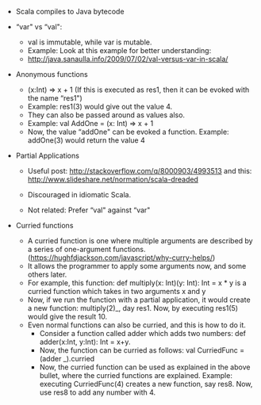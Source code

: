 - Scala compiles to Java bytecode
- “var" vs “val":

    - val is immutable, while var is mutable.
    - Example: Look at this example for better understanding:
    - http://java.sanaulla.info/2009/07/02/val-versus-var-in-scala/
- Anonymous functions
    - (x:Int) => x + 1 (If this is executed as res1, then it can be evoked with the name “res1")
    - Example: res1(3) would give out the value 4.
    - They can also be passed around as values also.
    - Example: val AddOne = (x: Int) => x + 1
    - Now, the value “addOne" can be evoked a function. Example: addOne(3) would return the value 4
- Partial Applications
    - Useful post: http://stackoverflow.com/q/8000903/4993513 and this: http://www.slideshare.net/normation/scala-dreaded

    - Discouraged in idiomatic Scala.
    - Not related:  Prefer “val" against “var"
- Curried functions
    - A curried function is one where multiple arguments are described by a series of one-argument functions.  (https://hughfdjackson.com/javascript/why-curry-helps/)
    - It allows the programmer to apply some arguments now, and some others later.
    - For example, this function: def multiply(x: Int)(y: Int): Int = x * y is a curried function which takes in two arguments x and y
    - Now, if we run the function with a partial application, it would create a new function: multiply(2)_, day res1. Now, by executing res1(5) would give the result 10.
    - Even normal functions can also be curried, and this is how to do it.
        - Consider a function called adder which adds two numbers: def adder(x:Int, y:Int): Int = x+y.
        - Now, the function can be curried as follows: val CurriedFunc = (adder _).curried
        - Now, the curried function can be used as explained in the above bullet, where the curried functions are explained. Example: executing CurriedFunc(4) creates a new function, say res8. Now, use res8 to add any number with 4.
